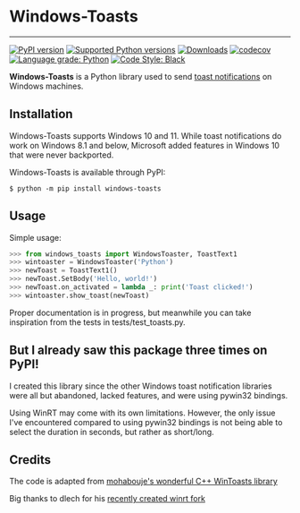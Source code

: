 # Windows-Toasts 

---
[![PyPI version](https://img.shields.io/pypi/v/windows-toasts)](https://pypi.org/project/windows-toasts/) [![Supported Python versions](https://img.shields.io/pypi/pyversions/windows-toasts)](https://pypi.org/project/windows-toasts/) [![Downloads](https://pepy.tech/badge/windows-toasts/month)](https://pepy.tech/project/windows-toasts) [![codecov](https://codecov.io/gh/DatGuy1/Windows-Toasts/branch/master/graph/badge.svg?token=ZD8OF2SF61)](https://codecov.io/gh/DatGuy1/Windows-Toasts) [![Language grade: Python](https://img.shields.io/lgtm/grade/python/g/DatGuy1/Windows-Toasts.svg?logo=lgtm&logoWidth=18)](https://lgtm.com/projects/g/DatGuy1/Windows-Toasts/context:python) [![Code Style: Black](https://img.shields.io/badge/code%20style-black-000000.svg)](https://github.com/psf/black)

**Windows-Toasts** is a Python library used to send [toast notifications](https://docs.microsoft.com/en-us/windows/apps/design/shell/tiles-and-notifications/adaptive-interactive-toasts) on Windows machines.

## Installation
Windows-Toasts supports Windows 10 and 11. While toast notifications do work on Windows 8.1 and below, Microsoft added features in Windows 10 that were never backported. 

Windows-Toasts is available through PyPI:
```console
$ python -m pip install windows-toasts
``` 

## Usage

Simple usage:

```python
>>> from windows_toasts import WindowsToaster, ToastText1
>>> wintoaster = WindowsToaster('Python')
>>> newToast = ToastText1()
>>> newToast.SetBody('Hello, world!')
>>> newToast.on_activated = lambda _: print('Toast clicked!')
>>> wintoaster.show_toast(newToast)
```

Proper documentation is in progress, but meanwhile you can take inspiration from the tests in tests/test_toasts.py.

## But I already saw this package three times on PyPI!

I created this library since the other Windows toast notification libraries were all but abandoned, lacked features, and were using pywin32 bindings.

Using WinRT may come with its own limitations. However, the only issue I've encountered compared to using pywin32 bindings is not being able to select the duration in seconds, but rather as short/long.

## Credits

The code is adapted from [mohabouje's wonderful C++ WinToasts library](https://github.com/mohabouje/WinToast)

Big thanks to dlech for his [recently created winrt fork](https://github.com/pywinrt/pywinrt)